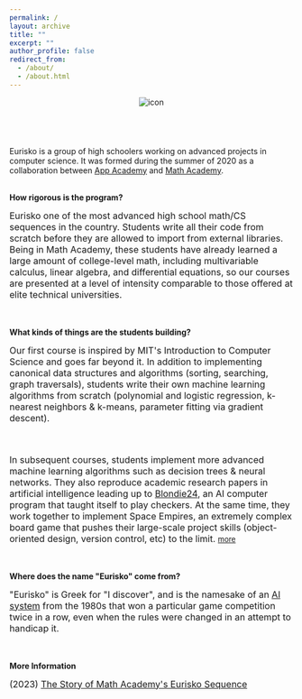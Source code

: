 ```yaml
---
permalink: /
layout: archive
title: ""
excerpt: ""
author_profile: false
redirect_from: 
  - /about/
  - /about.html
---
```


<div style="width:100%; max-width:800px; margin:auto">

<!--<div style="width:20%;float:left;">
<img src="https://eurisko.us/files/icon-appacademy-circleBorder.png" align="left" style="border: none; /* height: 7em; */" alt="icon"><br>
  <img src="https://eurisko.us/files/icon-mathacademy-circleBorder.png" align="left" style="border: none; /* height: 7em; */" alt="icon">
</div>-->

<!--
<div style="width:25%;float:left;">
<img src="https://eurisko.us/files/icon-appacademy-mathacademy.png" align="left" style="border: none; /* height: 10em; */" alt="icon">
</div>
-->

<div style="width:100%; max-width:800px; height:5em; margin:auto">
  <center>
  <img src="https://eurisko.us/files/icon-appacademy-mathacademy-landscape.png" align="center" style="border:none; max-height:5em; width:auto; max-width:100%" alt="icon">
  </center>
</div>

<!--<div style="width:70%;float:right;">-->
<div style="width:100%; max-width:800px; margin:auto">
  <br>Eurisko is a group of high schoolers working on advanced projects in computer science. It was formed during the summer of 2020 as a collaboration between <a class="body" target="_blank" href="http://www.theappacademy.us/">App Academy</a> and <a class="body" target="_blank" href="https://mathacademy.us">Math Academy</a>.<br><br>

<b>How rigorous is the program?</b><br>

<font size="3em">
Eurisko one of the most advanced high school math/CS sequences in the country. Students write all their code from scratch before they are allowed to import from external libraries. Being in Math Academy, these students have already learned a large amount of college-level math, including multivariable calculus, linear algebra, and differential equations, so our courses are presented at a level of intensity comparable to those offered at elite technical universities.
</font>
  
<br><br><b>What kinds of things are the students building?</b><br>
  
<font size="3em">
Our first course is inspired by MIT's Introduction to Computer Science and goes far beyond it. In addition to implementing canonical data structures and algorithms (sorting, searching, graph traversals), students write their own machine learning algorithms from scratch (polynomial and logistic regression, k-nearest neighbors & k-means, parameter fitting via gradient descent).

<br><br>
In subsequent courses, students implement more advanced machine learning algorithms such as decision trees & neural networks. They also reproduce academic research papers in artificial intelligence leading up to <a class="body" target="_blank" href="https://en.wikipedia.org/wiki/Blondie24">Blondie24</a>, an AI computer program that taught itself to play checkers. At the same time, they work together to implement Space Empires, an extremely complex board game that pushes their large-scale project skills (object-oriented design, version control, etc) to the limit. <font size="2em"><a class="body" target="_blank" href="{{site.url}}/curriculum">more</a></font> 
</font>

<br><br><b>Where does the name "Eurisko" come from?</b><br>

<font size="3em">
  "Eurisko" is Greek for "I discover", and is the namesake of an <a class="body" target="_blank" href="https://en.wikipedia.org/wiki/Eurisko">AI system</a> from the 1980s that won a particular game competition twice in a row, even when the rules were changed in an attempt to handicap it.
</font>

<br><br><b>More Information</b><br>
  
<font size="3em">
(2023) <a class="body" target="_blank" href="https://www.justinmath.com/the-story-of-math-academys-eurisko-sequence/">The Story of Math Academy's Eurisko Sequence</a>
    <!--<br>(2021) <a class="body" target="_blank" href="https://eurisko.us/the-ultimate-high-school-computer-science-sequence-9-months-in/">The Ultimate High School Computer Science Sequence: 9 Months In</a>-->
</font>

</div>

</div>
